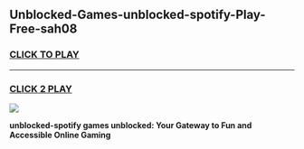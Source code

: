 
## Unblocked-Games-unblocked-spotify-Play-Free-sah08
<h3>
<a href="https://premium76.site?title=unblocked-spotify&ref=21A">CLICK TO PLAY</a></h3>
<hr>

<h3>
<a href="https://premium76.site?title=unblocked-spotify&ref=21A">CLICK 2 PLAY</a>
  
</h3>

<a href="https://premium76.site?title=unblocked-spotify&ref=21A"><img src="https://clearcache.store/games.png"></a>


**unblocked-spotify games unblocked: Your Gateway to Fun and Accessible Online Gaming**
